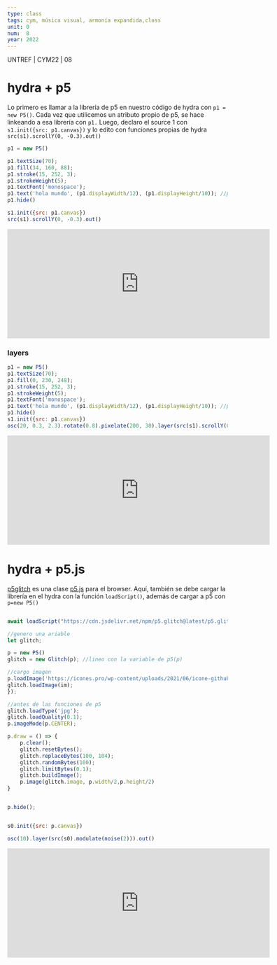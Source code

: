 ```yaml
---
type: class
tags: cym, música visual, armonía expandida,class
unit: 0
num:  8
year: 2022
---
```


<!-- slide bg="#010100" -->
UNTREF | CYM22 | 08

# hydra + p5

Lo primero es llamar a la librería de p5 en nuestro código de hydra con `p1 = new P5()`. Cada vez que utilicemos un atributo propio de p5, se hace linkeando a esa librería con `p1.`
Luego, declaro el source 1 con `s1.init({src: p1.canvas})` y lo edito con funciones propias de hydra `src(s1).scrollY(0, -0.3).out()`

```js
p1 = new P5()

p1.textSize(70);
p1.fill(34, 160, 88);
p1.stroke(15, 252, 3);
p1.strokeWeight(5);
p1.textFont('monospace');
p1.text('hola mundo', (p1.displayWidth/12), (p1.displayHeight/10)); //posición
p1.hide()

s1.init({src: p1.canvas})
src(s1).scrollY(0, -0.3).out()
```
<iframe src="https://hydra.ojack.xyz/?sketch_id=ZNwJdUlDz78hti0a" name="myFrame" align="center" scrolling="no" style="width: 600px; height: 250px; border: solid 0px #000000;"></iframe>

### layers
```js
p1 = new P5()
p1.textSize(70);
p1.fill(0, 230, 248);
p1.stroke(15, 252, 3);
p1.strokeWeight(5);
p1.textFont('monospace');
p1.text('hola mundo', (p1.displayWidth/12), (p1.displayHeight/10)); //posición
p1.hide()
s1.init({src: p1.canvas})
osc(20, 0.3, 2.3).rotate(0.8).pixelate(200, 30).layer(src(s1).scrollY(0, -0.3)).out() //layers
```
<iframe src="https://hydra.ojack.xyz/?sketch_id=QMCReGyGerpApHH8" name="myFrame" align="center" scrolling="no" style="width: 600px; height: 250px; border: solid 0px #000000;"></iframe>

# hydra + p5.js
[p5glitch](http://p5.glitch.me/) es una clase [p5.js](https://p5js.org/) para el browser.
Aquí, también se debe cargar la librería en el hydra con la función `loadScript()`, además de cargar a p5 con `p=new P5()`

```js

await loadScript("https://cdn.jsdelivr.net/npm/p5.glitch@latest/p5.glitch.js")

//genero una ariable
let glitch;

p = new P5()
glitch = new Glitch(p); //lineo con la variable de p5(p)

//cargo imagen
p.loadImage('https://icones.pro/wp-content/uploads/2021/06/icone-github-orange.png', function(im) {
glitch.loadImage(im);
});

//antes de las funciones de p5
glitch.loadType('jpg');
glitch.loadQuality(0.1);
p.imageMode(p.CENTER);

p.draw = () => {
	p.clear();
	glitch.resetBytes(); 
	glitch.replaceBytes(100, 104); 
	glitch.randomBytes(100);
	glitch.limitBytes(0.1);
	glitch.buildImage();
	p.image(glitch.image, p.width/2,p.height/2)
}


p.hide();


s0.init({src: p.canvas}) 

osc(10).layer(src(s0).modulate(noise(2))).out()
```

<iframe src="https://hydra.ojack.xyz/?sketch_id=ZPzH7g6tB38IqwEp" name="myFrame" align="center" scrolling="no" style="width: 600px; height: 250px; border: solid 0px #000000;"></iframe>
